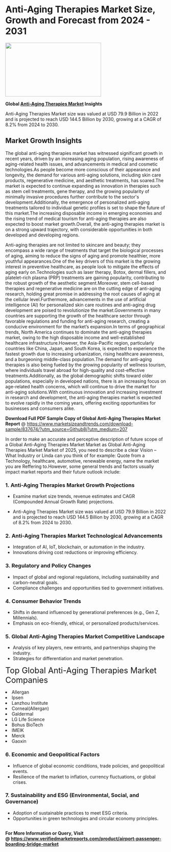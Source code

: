 <H1>Anti-Aging Therapies Market Size, Growth and Forecast from 2024 - 2031</H1><img class="aligncenter size-medium wp-image-584254" src="https://thirdeyenews.in/wp-content/uploads/2024/09/Global-Market-Research-300x168.jpeg" alt="" width="300" height="168" /><p><strong>Global&nbsp;<a href="https://www.marketsizeandtrends.com/download-sample/837674/?utm_source=Github8j?utm_medium=207">Anti-Aging Therapies Market</a> Insights</strong></p><p>Anti-Aging Therapies Market size was valued at USD 79.9 Billion in 2022 and is projected to reach USD 144.5 Billion by 2030, growing at a CAGR of 8.2% from 2024 to 2030.</p><p><h2>Market Growth Insights</h2> <p>The global anti-aging therapies market has witnessed significant growth in recent years, driven by an increasing aging population, rising awareness of aging-related health issues, and advancements in medical and cosmetic technologies.As people become more conscious of their appearance and longevity, the demand for various anti-aging solutions, including skin care products, regenerative medicine, and aesthetic treatments, has soared.The market is expected to continue expanding as innovation in therapies such as stem cell treatments, gene therapy, and the growing popularity of minimally invasive procedures further contribute to the sector's development.Additionally, the emergence of personalized anti-aging treatments tailored to individual genetic profiles is set to shape the future of this market.The increasing disposable income in emerging economies and the rising trend of medical tourism for anti-aging therapies are also expected to boost market growth.Overall, the anti-aging therapies market is on a strong upward trajectory, with considerable opportunities in both developed and developing regions.</p> <p>Anti-aging therapies are not limited to skincare and beauty; they encompass a wide range of treatments that target the biological processes of aging, aiming to reduce the signs of aging and promote healthier, more youthful appearances.One of the key drivers of this market is the growing interest in preventive healthcare, as people look to mitigate the effects of aging early on.Technologies such as laser therapy, Botox, dermal fillers, and platelet-rich plasma (PRP) treatments are gaining popularity, contributing to the robust growth of the aesthetic segment.Moreover, stem cell-based therapies and regenerative medicine are on the cutting edge of anti-aging research, holding great promise in addressing the root causes of aging at the cellular level.Furthermore, advancements in the use of artificial intelligence (AI) for personalized skin care routines and anti-aging drug development are poised to revolutionize the market.Governments in many countries are supporting the growth of the healthcare sector through favorable regulations and funding for anti-aging research, creating a conducive environment for the market’s expansion.In terms of geographical trends, North America continues to dominate the anti-aging therapies market, owing to the high disposable income and well-established healthcare infrastructure.However, the Asia-Pacific region, particularly countries like China, Japan, and South Korea, is expected to experience the fastest growth due to increasing urbanization, rising healthcare awareness, and a burgeoning middle-class population.The demand for anti-aging therapies is also being fueled by the growing popularity of wellness tourism, where individuals travel abroad for high-quality and cost-effective treatments.Additionally, as the global demographic shifts toward older populations, especially in developed nations, there is an increasing focus on age-related health concerns, which will continue to drive the market for anti-aging solutions.With continuous innovation and increasing investment in research and development, the anti-aging therapies market is expected to evolve rapidly in the coming years, offering exciting opportunities for businesses and consumers alike.</p> <p><span class=""><strong>Download Full PDF Sample Copy of Global Anti-Aging Therapies Market Report</strong> @ <a href="https://www.marketsizeandtrends.com/download-sample/837674/?utm_source=Github8j?utm_medium=207" target="_blank">https://www.marketsizeandtrends.com/download-sample/837674/?utm_source=Github8j?utm_medium=207</a></span></p><p>In order to make an accurate and perceptive description of future scope of a Global&nbsp;Anti-Aging Therapies Market Market as Global&nbsp;Anti-Aging Therapies Market Market of 2025, you need to describe a clear Vision &ndash; What Industry or Linda can you think of for example: Quote from a Technology, healthcare, automotive, renewable energy, name the market you are Reffering to.However, some general trends and factors usually impact market reports and their future outlook include:</p><h3>1.&nbsp;<strong>Anti-Aging Therapies Market Growth Projections</strong></h3><ul><li>Examine market size trends, revenue estimates and CAGR (Compounded Annual Growth Rate) projections.</li><li><p>Anti-Aging Therapies Market size was valued at USD 79.9 Billion in 2022 and is projected to reach USD 144.5 Billion by 2030, growing at a CAGR of 8.2% from 2024 to 2030.</p></li></ul><h3>2.&nbsp;<strong>Anti-Aging Therapies Market Technological Advancements</strong></h3><ul><li>Integration of AI, IoT, blockchain, or automation in the industry.</li><li>Innovations driving cost reductions or improving efficiency.</li></ul><h3>3.&nbsp;<strong>Regulatory and Policy Changes</strong></h3><ul><li>Impact of global and regional regulations, including sustainability and carbon-neutral goals.</li><li>Compliance challenges and opportunities tied to government initiatives.</li></ul><h3>4.&nbsp;<strong>Consumer Behavior Trends</strong></h3><ul><li>Shifts in demand influenced by generational preferences (e.g., Gen Z, Millennials).</li><li>Emphasis on eco-friendly, ethical, or personalized products/services.</li></ul><h3>5.&nbsp;<strong>Global Anti-Aging Therapies Market Competitive Landscape</strong></h3><ul><li>Analysis of key players, new entrants, and partnerships shaping the industry.</li><li>Strategies for differentiation and market penetration.</li></ul><p data-pm-slice="1 1 []"><span style="color: inherit; font-family: inherit; font-size: 25px;">Top Global Anti-Aging Therapies Market Companies</span></p><div class="" data-test-id=""><p><li>Allergan</li><li> Ipsen</li><li> Lanzhou Institute</li><li> Corneal(Allergan)</li><li> Galdermal</li><li> LG Life Science</li><li> Bohus BioTech</li><li> IMEIK</li><li> Merck</li><li> Gaoxin</li></p></div><h3>6.&nbsp;<strong>Economic and Geopolitical Factors</strong></h3><ul><li>Influence of global economic conditions, trade policies, and geopolitical events.</li><li>Resilience of the market to inflation, currency fluctuations, or global crises.</li></ul><h3>7.&nbsp;<strong>Sustainability and ESG (Environmental, Social, and Governance)</strong></h3><ul><li>Adoption of sustainable practices to meet ESG criteria.</li><li>Opportunities in green technologies and circular economy principles.</li></ul><h2><strong style="font-size: 14px;">For More Information or Query, Visit @&nbsp;</strong><a style="background-color: #ffffff; font-size: 14px;" href="https://www.marketsizeandtrends.com/report/anti-aging-therapies-market/" target="_blank">https://www.verifiedmarketreports.com/product/airport-passenger-boarding-bridge-market</a></h2>